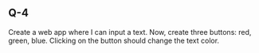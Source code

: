 ## Q-4 

Create a web app where I can input a text. Now, create three buttons: red, green, blue. Clicking on the button should change the text color.
